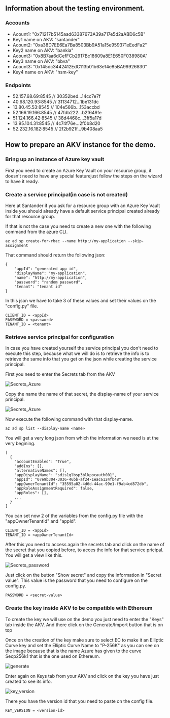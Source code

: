 ## Information about the testing environment.
### Accounts
- Acount1: "0x71217b5145aad63387673A39a717e5d2aABD6c5B"
- Key1 name on AKV: "santander"
- Acount2: "0xa38D7EE6Ea7Ba8503Bb9A51a15e959371eEedFa2"
- Key2 name on AKV: "bankia"
- Acount3: "0x8B7aa6dCefFCb2917Bc18609a8E1E650F038980A"
- Key3 name on AKV: "bbva"
- Acount3: "0x145dc3442412EdC113b01b63e14e85BA99926830"
- Key4 name on AKV: "hsm-key"

### Endpoints
- 52.157.68.69:8545  //  30352bed...14cc7e7f
- 40.68.120.93:8545  //  31134712...1be131dc
- 13.80.45.53:8545  // 104e566b...153accbd
- 52.166.19.166:8545  //  47fdb222...b2f649fe
- 51.124.166.42:8545  //  38d4468c...3ff5a17d	
- 13.95.104.31:8545  //  4c74f76e...2f0b8d20
- 52.232.16.182:8545  //  2f2b921f...9b408aa5


## How to prepare an AKV instance for the demo.
### Bring up an instance of Azure key vault
First you need to create an Azure Key Vault on your resource group, it doesn't need to have any special featurejust follow the steps on the wizard to have it ready.

### Create a service principal(in case is not created)
Here at Santander if you ask for a resource group with an Azure Key Vault inside  you should already have a default service principal created already for that resource group.

If that is not the case you need to create a new one with the following command from the azure CLI.
```
az ad sp create-for-rbac --name http://my-application --skip-assignment
```
That command should return the following json:
```
{
    "appId": "generated app id",
    "displayName": "my-application",
    "name": "http://my-application",
    "password": "random password",
    "tenant": "tenant id"
}
```
In this json we have to take 3 of these values and set their values on the "config.py" file.
```
CLIENT_ID = <appId>
PASSWORD = <password>
TENANT_ID = <tenant>
```

### Retrieve service principal for configuration
In case you have created yourself the service principal you don't need to execute this step, because what we will do is to retrieve the info is to retrieve the same info that you get on the json while creating the service principal.

First you need to enter the Secrets tab from the AKV

![Secrets_Azure](./images_readme/Cap1.PNG)

Copy the name the name of that secret, the display-name of your service principal.

![Secrets_Azure](./images_readme/Cap3.PNG)

Now execute the following command with that display-name.
```
az ad sp list --display-name <name>
```

You will get a very long json from which the information we need is at the very begining.
```
[
  {
    "accountEnabled": "True",
    "addIns": [],
    "alternativeNames": [],
    "appDisplayName": "sdis1glbsp3blkpocauth001",
    "appId": "07e9b304-3036-46bb-af24-1eac6124fb48",
    "appOwnerTenantId": "35595a02-4d6d-44ac-99e1-f9ab4cd872db",
    "appRoleAssignmentRequired": false,
    "appRoles": [],
    ...
  }
]
```
You can set now 2 of the variables from the config.py file with the "appOwnerTenantId" and "appId".
```
CLIENT_ID = <appId>
TENANT_ID = <appOwnerTenantId>
```
After this you need to access again the secrets tab and click on the name of the secret that you copied before, to acces the info for that service pricipal.
You will get a view like this.

![Secrets_password](./images_readme/Cap2.PNG)

Just click on the button "Show secret" and copy the information in "Secret value". This value is the password that you need to configure on the config.py.

```
PASSWORD = <secret-value>
```

### Create the key inside AKV to be compatible with Ethereum
To create the key we will use on the demo you just need to enter the "Keys" tab inside the AKV. And there click on the Generate/Import button that is on top

Once on the creation of the key make sure to select EC to make it an Elliptic Curve key and set the Elliptic Curve Name to "P-256K" as you can see on the image because that is the name Azure has given to the curve Secp256k1 that is the one used on Ethereum.

![generate](./images_readme/Cap4.PNG)

Enter again on Keys tab from your AKV and click on the key you have just created to see its info.

![key_version](./images_readme/Cap5.PNG)

There you have the version id that you need to paste on the config file.

```
KEY_VERSION = <version-id>
```



